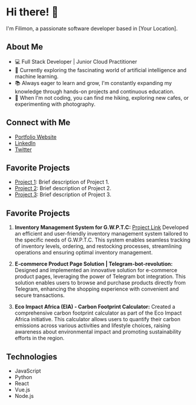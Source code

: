 # Hi there! 👋

I'm Filimon, a passionate software developer based in [Your Location]. 

## About Me
- 💻 Full Stack Developer | Junior Cloud Practitioner
- 🌱 Currently exploring the fascinating world of artificial intelligence and machine learning.
- 📚 Always eager to learn and grow, I'm constantly expanding my knowledge through hands-on projects and continuous education.
- 🎨 When I'm not coding, you can find me hiking, exploring new cafes, or experimenting with photography.

## Connect with Me
- [Portfolio Website](https://filimonportfolio.netlify.app/)
- [LinkedIn](https://www.linkedin.com/in/filimonkd)
- [Twitter](https://twitter.com/filimonkd)

## Favorite Projects
- [Project 1](link-to-project-1): Brief description of Project 1.
- [Project 2](link-to-project-2): Brief description of Project 2.
- [Project 3](link-to-project-3): Brief description of Project 3.

## Favorite Projects

1. **Inventory Management System for G.W.P.T.C:**
    [Project Link](https://github.com/filimonkd/Basecamp-Project---Carbon-Footprint-Calculator)
   Developed an efficient and user-friendly inventory management system tailored to the specific needs of G.W.P.T.C. This system enables seamless tracking of inventory levels, ordering, and restocking processes, streamlining operations and ensuring optimal inventory management.

2. **E-commerce Product Page Solution | Telegram-bot-revolution:**
   Designed and implemented an innovative solution for e-commerce product pages, leveraging the power of Telegram bot integration. This solution enables users to browse and purchase products directly from Telegram, enhancing the shopping experience with convenient and secure transactions.

3. **Eco Impact Africa (EIA) - Carbon Footprint Calculator:**
   Created a comprehensive carbon footprint calculator as part of the Eco Impact Africa initiative. This calculator allows users to quantify their carbon emissions across various activities and lifestyle choices, raising awareness about environmental impact and promoting sustainability efforts in the region.


## Technologies
- JavaScript
- Python
- React
- Vue.js
- Node.js
